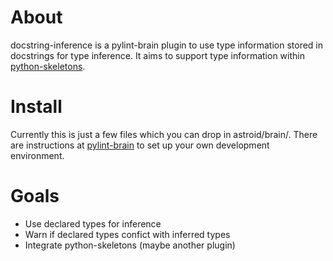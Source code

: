 # About

docstring-inference is a pylint-brain plugin to use type information stored
in docstrings for type inference. It aims to support type information within [python-skeletons](https://github.com/JetBrains/python-skeletons).

# Install

Currently this is just a few files which you can drop in astroid/brain/. There
are instructions at [pylint-brain](https://bitbucket.org/logilab/pylint-brain) to set up your own development environment.

# Goals
 * Use declared types for inference
 * Warn if declared types confict with inferred types
 * Integrate python-skeletons (maybe another plugin)
